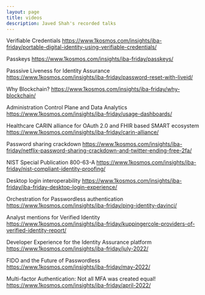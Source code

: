 ```yaml
---
layout: page
title: videos
description: Javed Shah's recorded talks
---
```


Verifiable Credentials
https://www.1kosmos.com/insights/iba-friday/portable-digital-identity-using-verifiable-credentials/

Passkeys
https://www.1kosmos.com/insights/iba-friday/passkeys/

Passsive Liveness for Identity Assurance
https://www.1kosmos.com/insights/iba-friday/password-reset-with-liveid/

Why Blockchain?
https://www.1kosmos.com/insights/iba-friday/why-blockchain/

Administration Control Plane and Data Analytics
https://www.1kosmos.com/insights/iba-friday/usage-dashboards/

Healthcare CARIN alliance for OAuth 2.0 and FHIR based SMART ecosystem
https://www.1kosmos.com/insights/iba-friday/carin-alliance/

Password sharing crackdown
https://www.1kosmos.com/insights/iba-friday/netflix-password-sharing-crackdown-and-twitter-ending-free-2fa/

NIST Special Publication 800-63-A
https://www.1kosmos.com/insights/iba-friday/nist-compliant-identity-proofing/

Desktop login interoperability
https://www.1kosmos.com/insights/iba-friday/iba-friday-desktop-login-experience/

Orchestration for Passwordless authentication
https://www.1kosmos.com/insights/iba-friday/ping-identity-davinci/

Analyst mentions for Verified Identity
https://www.1kosmos.com/insights/iba-friday/kuppingercole-providers-of-verified-identity-report/

Developer Experience for the Identity Assurance platform
https://www.1kosmos.com/insights/iba-friday/july-2022/

FIDO and the Future of Passwordless
https://www.1kosmos.com/insights/iba-friday/may-2022/

Multi-factor Authentication: Not all MFA was created equal!
https://www.1kosmos.com/insights/iba-friday/april-2022/
